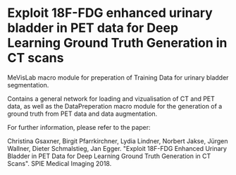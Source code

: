 # Exploit 18F-FDG enhanced urinary bladder in PET data for Deep Learning Ground Truth Generation in CT scans

MeVisLab macro module for preperation of Training Data for urinary bladder segmentation.

Contains a general network for loading and vizualisation of CT and PET data, as well as the DataPreperation macro module for the generation of a ground truth from PET data and data augmentation.

For further information, please refer to the paper:

Christina Gsaxner, Birgit Pfarrkirchner, Lydia Lindner, Norbert Jakse, Jürgen Wallner, Dieter Schmalstieg, Jan Egger. "Exploit 18F-FDG Enhanced Urinary Bladder in PET Data for Deep Learning Ground Truth Generation in CT Scans". SPIE Medical Imaging 2018.
